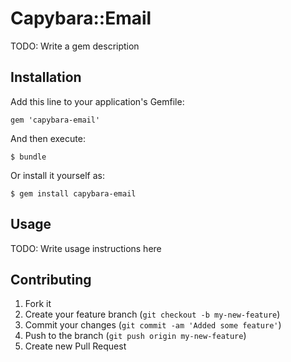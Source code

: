 # Capybara::Email

TODO: Write a gem description

## Installation

Add this line to your application's Gemfile:

    gem 'capybara-email'

And then execute:

    $ bundle

Or install it yourself as:

    $ gem install capybara-email

## Usage

TODO: Write usage instructions here

## Contributing

1. Fork it
2. Create your feature branch (`git checkout -b my-new-feature`)
3. Commit your changes (`git commit -am 'Added some feature'`)
4. Push to the branch (`git push origin my-new-feature`)
5. Create new Pull Request
